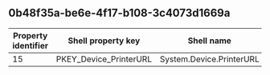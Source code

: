 ## 0b48f35a-be6e-4f17-b108-3c4073d1669a

Property identifier | Shell property key | Shell name | Alias
--- | --- | --- | ---
15 | PKEY_Device_PrinterURL | System.Device.PrinterURL | 

